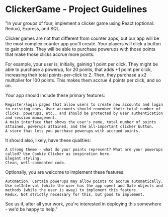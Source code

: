 # ClickerGame - Project Guidelines

"In your groups of four, implement a clicker game using React (optional: Redux), Express, and SQL.

Clicker games are not that different from counter apps, but our app will be the most complex counter app you'll create. Your players will click a button to gain points. They will be able to purchase powerups with those points that make those clicks accrue more points.

For example, your user is, initially, gaining 1 point per click. They might be able to purchase a powerup, for 20 points, that adds +1 point per click, increasing their total points-per-click to 2. Then, they purchase a x2 multiplier for 100 points. This makes them accrue 4 points per click, and so on.

Your app should include these primary features:

    Register/login pages that allow users to create new accounts and login to existing ones. User accounts should remember their total number of clicks, powerups, etc., and should be protected by user authentication and session management.
    A main interface that shows the user's name, total number of points attained, powerups attained, and the all-important clicker button.
    A store that lets you purchase powerups with accrued points.

It should also, likely, have these qualities:

    A strong theme - what do your points represent? What are your powerups called? Use Cookie Clicker as inspiration here.
    Elegant styling.
    Clean, well-commented code.

Optionally, you are welcome to implement these features:

    Automation. Certain powerups may allow points to accrue automatically. Use setInterval (while the user has the app open) and Date objects and methods (while the user is away) to implement this feature.
    Redux. Not strictly necessary for this, but good to implement.

See us if, after all your work, you're interested in deploying this somewhere - we'd be happy to help."
